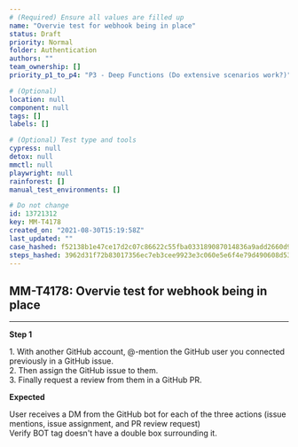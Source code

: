 ```yaml
---
# (Required) Ensure all values are filled up
name: "Overvie test for webhook being in place"
status: Draft
priority: Normal
folder: Authentication
authors: ""
team_ownership: []
priority_p1_to_p4: "P3 - Deep Functions (Do extensive scenarios work?)"

# (Optional)
location: null
component: null
tags: []
labels: []

# (Optional) Test type and tools
cypress: null
detox: null
mmctl: null
playwright: null
rainforest: []
manual_test_environments: []

# Do not change
id: 13721312
key: MM-T4178
created_on: "2021-08-30T15:19:58Z"
last_updated: ""
case_hashed: f52138b1e47ce17d2c07c86622c55fba033189087014836a9add2660d9878de1ef822020e28a13999534e7c365948fd1
steps_hashed: 3962d31f72b83017356ec7eb3cee9923e3c060e5e6f4e79d490608d53c0a37962c2e9d20f7b922ece573e09dd0f6efa7
---
```


<!-- (Auto-generated) Based on frontmatter's "key" and "name" -->

## MM-T4178: Overvie test for webhook being in place

---

**Step 1**

1\. With another GitHub account, @-mention the GitHub user you connected previously in a GitHub issue.\
2\. Then assign the GitHub issue to them.\
3\. Finally request a review from them in a GitHub PR.

**Expected**

User receives a DM from the GitHub bot for each of the three actions (issue mentions, issue assignment, and PR review request)\
Verify BOT tag doesn't have a double box surrounding it.
